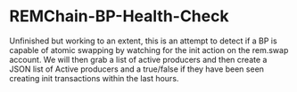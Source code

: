 # REMChain-BP-Health-Check

<p>Unfinished but working to an extent, this is an attempt to detect if a BP is capable of atomic swapping by watching for the init action on the rem.swap account.  We will then grab a list of active producers and then create a JSON list of Active producers and a true/false if they have been seen creating init transactions within the last <time period> hours.</p>
